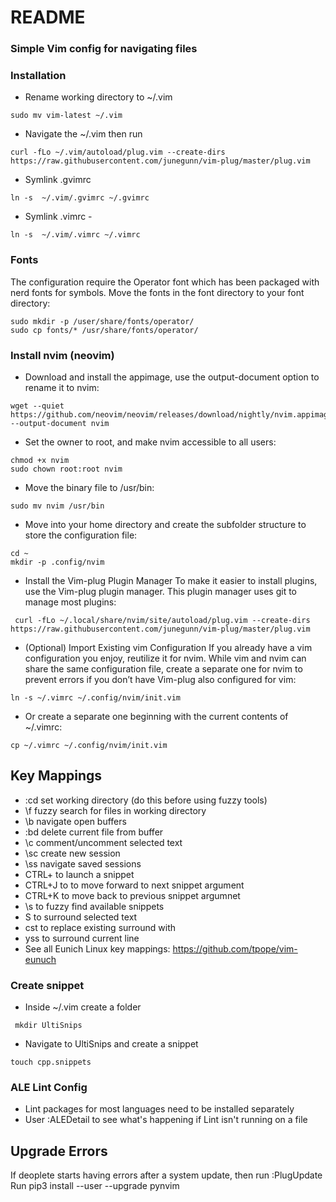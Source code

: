 # README

### Simple Vim config for navigating files

### Installation ###
* Rename working directory to ~/.vim

````
sudo mv vim-latest ~/.vim
````

* Navigate the ~/.vim then run

````
curl -fLo ~/.vim/autoload/plug.vim --create-dirs https://raw.githubusercontent.com/junegunn/vim-plug/master/plug.vim
````

* Symlink .gvimrc
 
````
ln -s  ~/.vim/.gvimrc ~/.gvimrc
````

* Symlink .vimrc - 

````
ln -s  ~/.vim/.vimrc ~/.vimrc
````

### Fonts
The configuration require the Operator font which has been packaged with nerd fonts for symbols. 
Move the fonts in the font directory to your font directory:

```
sudo mkdir -p /user/share/fonts/operator/
sudo cp fonts/* /usr/share/fonts/operator/
```

### Install nvim (neovim)

* Download and install the appimage, use the output-document option to rename it to nvim:

```` 
wget --quiet https://github.com/neovim/neovim/releases/download/nightly/nvim.appimage --output-document nvim

````

* Set the owner to root, and make nvim accessible to all users:

````
chmod +x nvim
sudo chown root:root nvim
````

* Move the binary file to /usr/bin:

````
sudo mv nvim /usr/bin
````

* Move into your home directory and create the subfolder structure to store the configuration file:

````
cd ~
mkdir -p .config/nvim
````

* Install the Vim-plug Plugin Manager
To make it easier to install plugins, use the Vim-plug plugin manager. This plugin manager uses git to manage most plugins:

````
 curl -fLo ~/.local/share/nvim/site/autoload/plug.vim --create-dirs https://raw.githubusercontent.com/junegunn/vim-plug/master/plug.vim
 ````

* (Optional) Import Existing vim Configuration
If you already have a vim configuration you enjoy, reutilize it for nvim. While vim and nvim can share the same configuration file, create a separate one for nvim to prevent errors if you don’t have Vim-plug also configured for vim:

````
ln -s ~/.vimrc ~/.config/nvim/init.vim
````

* Or create a separate one beginning with the current contents of ~/.vimrc:

````
cp ~/.vimrc ~/.config/nvim/init.vim
````

## Key Mappings

* :cd set working directory (do this before using fuzzy tools)
* \f fuzzy search for files in working directory
* \b navigate open buffers
* :bd delete current file from buffer
* \c<space> comment/uncomment selected text
* \sc create new session
* \ss navigate saved sessions
* CTRL+<tab> to launch a snippet 
* CTRL+J to to move forward to next snippet argument
* CTRL+K to move back to previous snippet argumnet
* \s to fuzzy find available snippets
* S<tag> to surround selected text
* cst<tag> to replace existing surround with <tag>
* yss<tag> to surround current line
* See all Eunich Linux key mappings: https://github.com/tpope/vim-eunuch

### Create snippet
* Inside ~/.vim create a folder
 
````
 mkdir UltiSnips
````
 
* Navigate to UltiSnips and create a snippet 
 
````
touch cpp.snippets
````
 
### ALE Lint Config

* Lint packages for most languages need to be installed separately
* User :ALEDetail to see what's happening if Lint isn't running on a file 

## Upgrade Errors

If deoplete starts having errors after a system update, then run :PlugUpdate
Run pip3 install --user --upgrade pynvim
